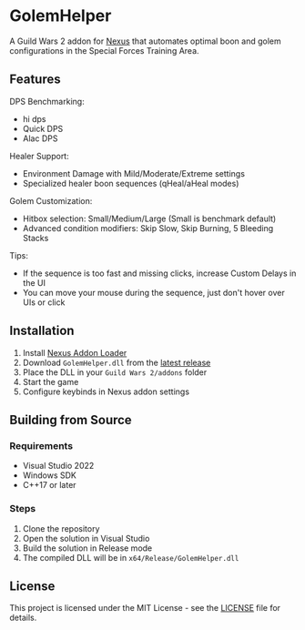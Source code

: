 # GolemHelper

A Guild Wars 2 addon for [Nexus](https://github.com/RaidcoreGG/Nexus) that automates optimal boon and golem configurations in the Special Forces Training Area.

## Features

DPS Benchmarking:

- hi dps
- Quick DPS
- Alac DPS

Healer Support:

- Environment Damage with Mild/Moderate/Extreme settings
- Specialized healer boon sequences (qHeal/aHeal modes)

Golem Customization:

- Hitbox selection: Small/Medium/Large (Small is benchmark default)
- Advanced condition modifiers: Skip Slow, Skip Burning, 5 Bleeding Stacks

Tips:

- If the sequence is too fast and missing clicks, increase Custom Delays in the UI
- You can move your mouse during the sequence, just don't hover over UIs or click

## Installation

1. Install [Nexus Addon Loader](https://github.com/RaidcoreGG/Nexus)
2. Download `GolemHelper.dll` from the [latest release](https://github.com/Azrub/GolemHelper/releases)
3. Place the DLL in your `Guild Wars 2/addons` folder
4. Start the game
5. Configure keybinds in Nexus addon settings

## Building from Source

### Requirements
- Visual Studio 2022
- Windows SDK
- C++17 or later

### Steps
1. Clone the repository
2. Open the solution in Visual Studio
3. Build the solution in Release mode
4. The compiled DLL will be in `x64/Release/GolemHelper.dll`

## License

This project is licensed under the MIT License - see the [LICENSE](LICENSE) file for details.
